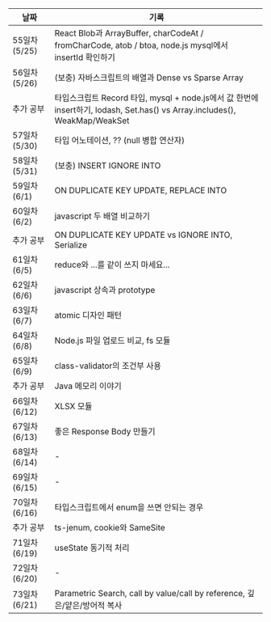 | 날짜 | 기록 |
| --- | --- |
| 55일차 (5/25) | React Blob과 ArrayBuffer, charCodeAt / fromCharCode, atob / btoa, node.js mysql에서 insertId 확인하기 |
| 56일차 (5/26) | (보충) 자바스크립트의 배열과 Dense vs Sparse Array |
| 추가 공부 | 타입스크립트 Record 타입, mysql + node.js에서 값 한번에 insert하기, lodash, Set.has() vs Array.includes(), WeakMap/WeakSet |
| 57일차 (5/30) | 타입 어노테이션, ?? (null 병합 연산자) |
| 58일차 (5/31) | (보충) INSERT IGNORE INTO |
| 59일차 (6/1) | ON DUPLICATE KEY UPDATE, REPLACE INTO |
| 60일차 (6/2) | javascript 두 배열 비교하기 |
| 추가 공부 | ON DUPLICATE KEY UPDATE vs IGNORE INTO, Serialize |
| 61일차 (6/5) | reduce와 ...를 같이 쓰지 마세요... |
| 62일차 (6/6) | javascript 상속과 prototype |
| 63일차 (6/7) | atomic 디자인 패턴 |
| 64일차 (6/8) | Node.js 파일 업로드 비교, fs 모듈 |
| 65일차 (6/9) | class-validator의 조건부 사용 |
| 추가 공부 | Java 메모리 이야기 |
| 66일차 (6/12) | XLSX 모듈 |
| 67일차 (6/13) | 좋은 Response Body 만들기 |
| 68일차 (6/14) | - |
| 69일차 (6/15) | - |
| 70일차 (6/16) | 타입스크립트에서 enum을 쓰면 안되는 경우 |
| 추가 공부 | ts-jenum, cookie와 SameSite |
| 71일차 (6/19) | useState 동기적 처리 |
| 72일차 (6/20) | - |
| 73일차 (6/21) | Parametric Search, call by value/call by reference, 깊은/얕은/방어적 복사 |